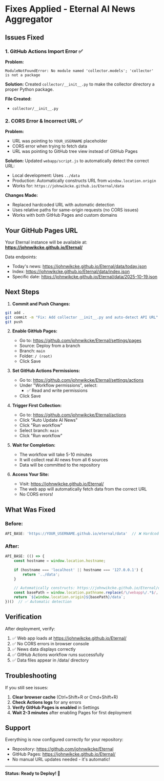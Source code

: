 # Fixes Applied - Eternal AI News Aggregator

## Issues Fixed

### 1. GitHub Actions Import Error ✅

**Problem:**
```
ModuleNotFoundError: No module named 'collector.models'; 'collector' is not a package
```

**Solution:**
Created `collector/__init__.py` to make the collector directory a proper Python package.

**File Created:**
- `collector/__init__.py`

### 2. CORS Error & Incorrect URL ✅

**Problem:**
- URL was pointing to `YOUR_USERNAME` placeholder
- CORS error when trying to fetch data
- URL was pointing to GitHub tree view instead of GitHub Pages

**Solution:**
Updated `webapp/script.js` to automatically detect the correct URL:
- Local development: Uses `../data`
- Production: Automatically constructs URL from `window.location.origin`
- Works for: `https://johnwikcke.github.io/Eternal/data`

**Changes Made:**
- Replaced hardcoded URL with automatic detection
- Uses relative paths for same-origin requests (no CORS issues)
- Works with both GitHub Pages and custom domains

## Your GitHub Pages URL

Your Eternal instance will be available at:
**https://johnwikcke.github.io/Eternal/**

Data endpoints:
- Today's news: https://johnwikcke.github.io/Eternal/data/today.json
- Index: https://johnwikcke.github.io/Eternal/data/index.json
- Specific date: https://johnwikcke.github.io/Eternal/data/2025-10-19.json

## Next Steps

1. **Commit and Push Changes:**
```bash
git add .
git commit -m "Fix: Add collector __init__.py and auto-detect API URL"
git push
```

2. **Enable GitHub Pages:**
   - Go to: https://github.com/johnwikcke/Eternal/settings/pages
   - Source: Deploy from a branch
   - Branch: `main`
   - Folder: `/ (root)`
   - Click Save

3. **Set GitHub Actions Permissions:**
   - Go to: https://github.com/johnwikcke/Eternal/settings/actions
   - Under "Workflow permissions", select:
     - ✅ Read and write permissions
   - Click Save

4. **Trigger First Collection:**
   - Go to: https://github.com/johnwikcke/Eternal/actions
   - Click "Auto Update AI News"
   - Click "Run workflow"
   - Select branch: `main`
   - Click "Run workflow"

5. **Wait for Completion:**
   - The workflow will take 5-10 minutes
   - It will collect real AI news from all 6 sources
   - Data will be committed to the repository

6. **Access Your Site:**
   - Visit: https://johnwikcke.github.io/Eternal/
   - The web app will automatically fetch data from the correct URL
   - No CORS errors!

## What Was Fixed

### Before:
```javascript
API_BASE: 'https://YOUR_USERNAME.github.io/eternal/data'  // ❌ Hardcoded placeholder
```

### After:
```javascript
API_BASE: (() => {
    const hostname = window.location.hostname;
    
    if (hostname === 'localhost' || hostname === '127.0.0.1') {
        return '../data';
    }
    
    // Automatically constructs: https://johnwikcke.github.io/Eternal/data
    const basePath = window.location.pathname.replace(/\/webapp\/.*$/, '');
    return `${window.location.origin}${basePath}/data`;
})()  // ✅ Automatic detection
```

## Verification

After deployment, verify:

1. ✅ Web app loads at https://johnwikcke.github.io/Eternal/
2. ✅ No CORS errors in browser console
3. ✅ News data displays correctly
4. ✅ GitHub Actions workflow runs successfully
5. ✅ Data files appear in /data/ directory

## Troubleshooting

If you still see issues:

1. **Clear browser cache** (Ctrl+Shift+R or Cmd+Shift+R)
2. **Check Actions logs** for any errors
3. **Verify GitHub Pages is enabled** in Settings
4. **Wait 2-3 minutes** after enabling Pages for first deployment

## Support

Everything is now configured correctly for your repository:
- Repository: https://github.com/johnwikcke/Eternal
- GitHub Pages: https://johnwikcke.github.io/Eternal/
- No manual URL updates needed - it's automatic!

---

**Status: Ready to Deploy! 🚀**
